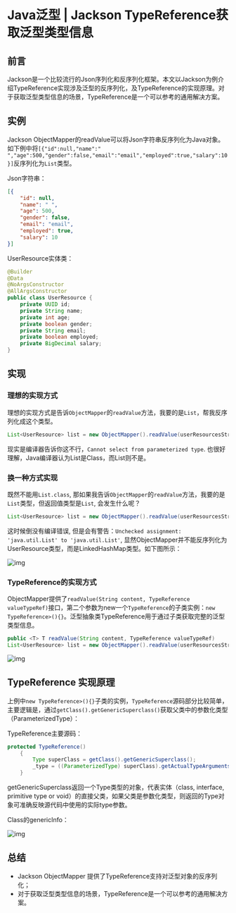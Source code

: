 # Java泛型 | Jackson TypeReference获取泛型类型信息



## 前言

Jackson是一个比较流行的Json序列化和反序列化框架。本文以Jackson为例介绍TypeReference实现涉及泛型的反序列化，及TypeReference的实现原理。对于获取泛型类型信息的场景，TypeReference是一个可以参考的通用解决方案。

## 实例

Jackson ObjectMapper的readValue可以将Json字符串反序列化为Java对象。如下例中将`[{"id":null,"name":" ","age":500,"gender":false,"email":"email","employed":true,"salary":10}]`反序列化为`List`类型。

Json字符串：

```json
[{
    "id": null,
    "name": " ",
    "age": 500,
    "gender": false,
    "email": "email",
    "employed": true,
    "salary": 10
}]
```

UserResource实体类：

```java
@Builder
@Data
@NoArgsConstructor
@AllArgsConstructor
public class UserResource {
    private UUID id;
    private String name;
    private int age;
    private boolean gender;
    private String email;
    private boolean employed;
    private BigDecimal salary;
}
```

## 实现

### 理想的实现方式

理想的实现方式是告诉`ObjectMapper`的`readValue`方法，我要的是`List`，帮我反序列化成这个类型。

```java
List<UserResource> list = new ObjectMapper().readValue(userResourcesStr, List<UserResource>.class);
```

现实是编译器告诉你这不行，`Cannot select from parameterized type`. 也很好理解，Java编译器认为List是Class，而List<UserResource>则不是。

### 换一种方式实现

既然不能用`List.class`, 那如果我告诉`ObjectMapper`的`readValue`方法，我要的是`List`类型，但返回值类型是`List`, 会发生什么呢？

```java
List<UserResource> list = new ObjectMapper().readValue(userResourcesStr, List.class);
```

这时候倒没有编译错误, 但是会有警告：`Unchecked assignment: 'java.util.List' to 'java.util.List'`, 显然ObjectMapper并不能反序列化为UserResource类型，而是LinkedHashMap类型。如下图所示：

![img](https://pic4.zhimg.com/v2-f03564ab7d123b4c68522822f6f676ab_b.jpg)

### TypeReference的实现方式

ObjectMapper提供了`readValue(String content, TypeReference valueTypeRef)`接口，第二个参数为new一个`TypeReference`的子类实例：`new TypeReference>(){}`。泛型抽象类TypeReference用于通过子类获取完整的泛型类型信息。

```java
public <T> T readValue(String content, TypeReference valueTypeRef)
List<UserResource> list = new ObjectMapper().readValue(userResourcesStr, new TypeReference<List<UserResource>>(){});
```

![img](https://pic4.zhimg.com/v2-74e626ef3f3495787546c1152813375b_b.jpg)

## TypeReference 实现原理

上例中`new TypeReference>(){}`子类的实例，`TypeReference`源码部分比较简单，主要逻辑是，通过`getClass().getGenericSuperclass()`获取父类中的参数化类型（ParameterizedType）：

TypeReference主要源码：

```java
protected TypeReference()
    {
        Type superClass = getClass().getGenericSuperclass();
        _type = ((ParameterizedType) superClass).getActualTypeArguments()[0];
    }
```

getGenericSuperclass返回一个Type类型的对象，代表实体（class, interface, primitive type or void）的直接父类，如果父类是参数化类型，则返回的Type对象可准确反映源代码中使用的实际type参数。

Class的genericInfo：

![img](https://pic3.zhimg.com/v2-25efecb92601598953234ce989a5f40a_b.jpg)

## 总结

- Jackson ObjectMapper 提供了TypeReference支持对泛型对象的反序列化；
- 对于获取泛型类型信息的场景，TypeReference是一个可以参考的通用解决方案。